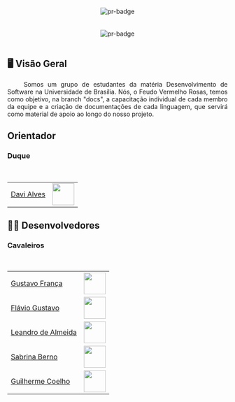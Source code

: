 <br>
<div align="center">
  <img alt="pr-badge" src="https://i.ibb.co/jvvv38m/Feudo-Vermelho-Rosas.png"/>
</div>
<br>

<br>
<div align="center">
  <img alt="pr-badge" src="https://img.shields.io/badge/contribuitors-7-green"/>
</div>
<br>

## 🖥️ Visão Geral

<p align="justify"> &emsp;&emsp;
  Somos um grupo de estudantes da matéria Desenvolvimento de Software na Universidade de Brasília. Nós, o Feudo Vermelho Rosas, temos como objetivo, na branch "docs", a capacitação individual de cada membro da equipe e a criação de documentações de cada linguagem, que servirá como material de apoio ao longo do nosso projeto.
</p>


## Orientador
### Duque

<div id="div1">
<br>
<table>
     <tr>
     	<td><a href="https://github.com/davialvb">Davi Alves</a></td>
     	<td><a href="https://github.com/davialvb"><img src="https://avatars.githubusercontent.com/u/34287081?v=4" width="50px;"</a></td>
    </tr>
</table>
</div>

## 🧑‍💻 Desenvolvedores
### Cavaleiros

<div id="div2">
<br>
<table>
     <tr>
     	<td><a href="https://github.com/GustavoFBS">Gustavo França</a></td>
     	<td><a href="https://github.com/GustavoFBS"><img src="https://avatars.githubusercontent.com/u/61592832?v=4" width="50px;"</a></td>
    </tr>
    <tr>
     	<td><a href="https://github.com/flavioovatsug">Flávio Gustavo</a></td>
     	<td><a href="https://github.com/flavioovatsug"><img src="https://avatars.githubusercontent.com/u/91036264?v=4" width="50px;"</a></td>
    </tr>
    <tr>
     	<td><a href="https://github.com/leomitx10">Leandro de Almeida</a></td>
     	<td><a href="https://github.com/leomitx10"><img src="https://avatars.githubusercontent.com/u/90487905?v=4" width="50px;"</a></td>
    </tr>
    <tr>
     	<td><a href="https://github.com/sabrinaberno">Sabrina Berno</a></td>
     	<td><a href="https://github.com/sabrinaberno"><img src="https://avatars.githubusercontent.com/u/86732411?v=4" width="50px;"</a></td>
    </tr>
    <tr>
     	<td><a href="https://github.com/Guilermanoo">Guilherme Coelho</a></td>
     	<td><a href="https://github.com/Guilermanoo"><img src="https://avatars.githubusercontent.com/u/98980548?v=4" width="50px;"</a></td>
    </tr>
</table>
</div>
